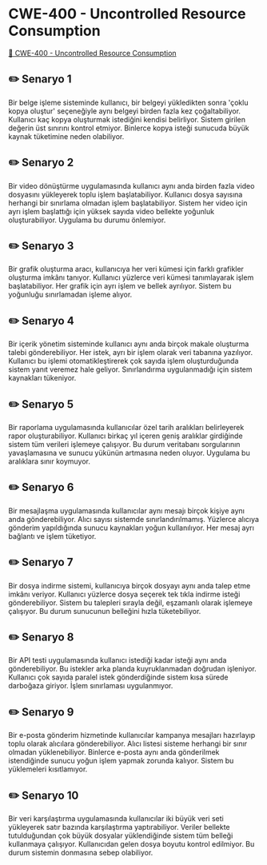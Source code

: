 # CWE-400 - Uncontrolled Resource Consumption
<a href="https://cwe.mitre.org/data/definitions/400.html" target="_blank">🔗 CWE-400 - Uncontrolled Resource Consumption</a>

## ✏️ Senaryo 1
Bir belge işleme sisteminde kullanıcı, bir belgeyi yükledikten sonra 'çoklu kopya oluştur' seçeneğiyle aynı belgeyi birden fazla kez çoğaltabiliyor. Kullanıcı kaç kopya oluşturmak istediğini kendisi belirliyor. Sistem girilen değerin üst sınırını kontrol etmiyor. Binlerce kopya isteği sunucuda büyük kaynak tüketimine neden olabiliyor.

## ✏️ Senaryo 2
Bir video dönüştürme uygulamasında kullanıcı aynı anda birden fazla video dosyasını yükleyerek toplu işlem başlatabiliyor. Kullanıcı dosya sayısına herhangi bir sınırlama olmadan işlem başlatabiliyor. Sistem her video için ayrı işlem başlattığı için yüksek sayıda video bellekte yoğunluk oluşturabiliyor. Uygulama bu durumu önlemiyor.

## ✏️ Senaryo 3
Bir grafik oluşturma aracı, kullanıcıya her veri kümesi için farklı grafikler oluşturma imkânı tanıyor. Kullanıcı yüzlerce veri kümesi tanımlayarak işlem başlatabiliyor. Her grafik için ayrı işlem ve bellek ayrılıyor. Sistem bu yoğunluğu sınırlamadan işleme alıyor.

## ✏️ Senaryo 4
Bir içerik yönetim sisteminde kullanıcı aynı anda birçok makale oluşturma talebi gönderebiliyor. Her istek, ayrı bir işlem olarak veri tabanına yazılıyor. Kullanıcı bu işlemi otomatikleştirerek çok sayıda işlem oluşturduğunda sistem yanıt veremez hale geliyor. Sınırlandırma uygulanmadığı için sistem kaynakları tükeniyor.

## ✏️ Senaryo 5
Bir raporlama uygulamasında kullanıcılar özel tarih aralıkları belirleyerek rapor oluşturabiliyor. Kullanıcı birkaç yıl içeren geniş aralıklar girdiğinde sistem tüm verileri işlemeye çalışıyor. Bu durum veritabanı sorgularının yavaşlamasına ve sunucu yükünün artmasına neden oluyor. Uygulama bu aralıklara sınır koymuyor.

## ✏️ Senaryo 6
Bir mesajlaşma uygulamasında kullanıcılar aynı mesajı birçok kişiye aynı anda gönderebiliyor. Alıcı sayısı sistemde sınırlandırılmamış. Yüzlerce alıcıya gönderim yapıldığında sunucu kaynakları yoğun kullanılıyor. Her mesaj ayrı bağlantı ve işlem tüketiyor.

## ✏️ Senaryo 7
Bir dosya indirme sistemi, kullanıcıya birçok dosyayı aynı anda talep etme imkânı veriyor. Kullanıcı yüzlerce dosya seçerek tek tıkla indirme isteği gönderebiliyor. Sistem bu talepleri sırayla değil, eşzamanlı olarak işlemeye çalışıyor. Bu durum sunucunun belleğini hızla tüketebiliyor.

## ✏️ Senaryo 8
Bir API testi uygulamasında kullanıcı istediği kadar isteği aynı anda gönderebiliyor. Bu istekler arka planda kuyruklanmadan doğrudan işleniyor. Kullanıcı çok sayıda paralel istek gönderdiğinde sistem kısa sürede darboğaza giriyor. İşlem sınırlaması uygulanmıyor.

## ✏️ Senaryo 9
Bir e-posta gönderim hizmetinde kullanıcılar kampanya mesajları hazırlayıp toplu olarak alıcılara gönderebiliyor. Alıcı listesi sisteme herhangi bir sınır olmadan yüklenebiliyor. Binlerce e-posta aynı anda gönderilmek istendiğinde sunucu yoğun işlem yapmak zorunda kalıyor. Sistem bu yüklemeleri kısıtlamıyor.

## ✏️ Senaryo 10
Bir veri karşılaştırma uygulamasında kullanıcılar iki büyük veri seti yükleyerek satır bazında karşılaştırma yaptırabiliyor. Veriler bellekte tutulduğundan çok büyük dosyalar yüklendiğinde sistem tüm belleği kullanmaya çalışıyor. Kullanıcıdan gelen dosya boyutu kontrol edilmiyor. Bu durum sistemin donmasına sebep olabiliyor.

